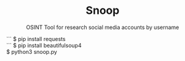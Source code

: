 <h1 align="center">Snoop</h1>
<p align="center">OSINT Tool for research social media accounts by username</p>
```
$ pip install requests <br>
```
$ pip install beautifulsoup4 <br>
$ python3 snoop.py
